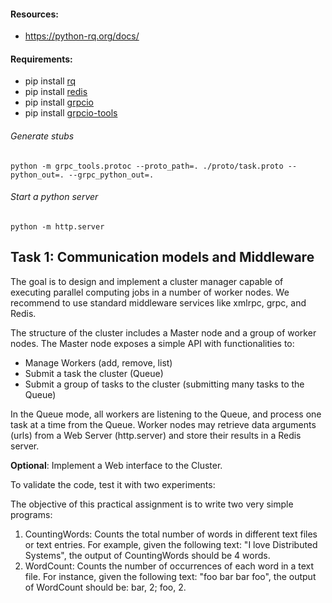 #### Resources:

- https://python-rq.org/docs/

#### Requirements:

- pip install [rq](https://github.com/rq/rq)
- pip install [redis](https://github.com/andymccurdy/redis-py)
- pip install [grpcio](https://grpc.io/)
- pip install [grpcio-tools](https://pypi.org/project/grpcio-tools/)

###### Generate stubs
    python -m grpc_tools.protoc --proto_path=. ./proto/task.proto --python_out=. --grpc_python_out=.

###### Start a python server
    python -m http.server

## Task 1: Communication models and Middleware

The goal is to design and implement a cluster manager capable of executing
parallel computing jobs in a number of worker nodes. We recommend to use standard
middleware services like xmlrpc, grpc, and Redis.

The structure of the cluster includes a Master node and a group of worker nodes.
The Master node exposes a simple API with functionalities to:

- Manage Workers (add, remove, list)
- Submit a task the cluster (Queue)
- Submit a group of tasks to the cluster (submitting many tasks to the Queue)

In the Queue mode, all workers are listening to the Queue, and process one task at a time from the Queue.
Worker nodes may retrieve data arguments (urls) from a Web Server (http.server) and store their results in a Redis server.

**Optional**: Implement a Web interface to the Cluster.

To validate the code, test it with two experiments:

The objective of this practical assignment is to write two very simple programs:

1. CountingWords: Counts the total number of words in different text files or text entries.
   For example, given the following text: "I love Distributed Systems", the output of CountingWords should be 4 words.
2. WordCount: Counts the number of occurrences of each word in a text file. For instance, given the following text: "foo bar bar foo", the output of WordCount should be: bar, 2; foo, 2.
